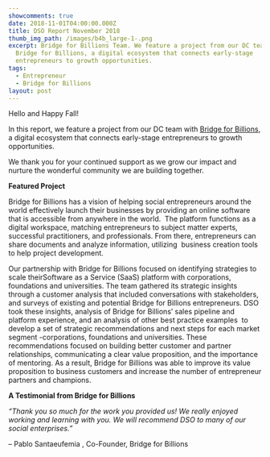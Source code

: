 ```yaml
---
showcomments: true
date: 2018-11-01T04:00:00.000Z
title: DSO Report November 2018
thumb_img_path: /images/b4b_large-1-.png
excerpt: Bridge for Billions Team. We feature a project from our DC team with
  Bridge for Billions, a digital ecosystem that connects early-stage
  entrepreneurs to growth opportunities.
tags:
  - Entrepreneur
  - Bridge for Billions
layout: post
---
```

Hello and Happy Fall!

In this report, we feature a project from our DC team with [Bridge for Billions](https://www.bridgeforbillions.org/), a digital ecosystem that connects early-stage entrepreneurs to growth opportunities.

We thank you for your continued support as we grow our impact and nurture the wonderful community we are building together.

**Featured Project**

Bridge for Billions has a vision of helping social entrepreneurs around the world effectively launch their businesses by providing an online software that is accessible from anywhere in the world.  The platform functions as a digital workspace, matching entrepreneurs to subject matter experts, successful practitioners, and professionals. From there, entrepreneurs can share documents and analyze information, utilizing  business creation tools to help project development.

Our partnership with Bridge for Billions focused on identifying strategies to scale theirSoftware as a Service (SaaS) platform with corporations, foundations and universities. The team gathered its strategic insights through a customer analysis that included conversations with stakeholders, and surveys of existing and potential Bridge for Billions entrepreneurs. DSO took these insights, analysis of Bridge for Billions’ sales pipeline and platform experience, and an analysis of other best practice examples  to develop a set of strategic recommendations and next steps for each market segment -corporations, foundations and universities. These recommendations focused on building better customer and partner relationships, communicating a clear value proposition, and the importance of mentoring. As a result, Bridge for Billions was able to improve its value proposition to business customers and increase the number of entrepreneur partners and champions.

**A Testimonial from Bridge for Billions**

*“Thank you so much for the work you provided us! We really enjoyed working and learning with you. We will recommend DSO to many of our social enterprises.”*

– Pablo Santaeufemia , Co-Founder, Bridge for Billions